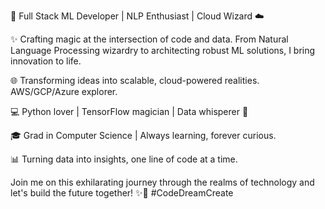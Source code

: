 🚀 Full Stack ML Developer | NLP Enthusiast | Cloud Wizard ☁️

✨ Crafting magic at the intersection of code and data. 
    From Natural Language Processing wizardry to architecting robust ML solutions, I bring innovation to life.

🌐 Transforming ideas into scalable, cloud-powered realities. AWS/GCP/Azure explorer.

💻 Python lover | TensorFlow magician | Data whisperer 🐍

🎓 Grad in Computer Science | Always learning, forever curious.

📊 Turning data into insights, one line of code at a time.

Join me on this exhilarating journey through the realms of technology and let's build the future together! 
✨🚀 #CodeDreamCreate
